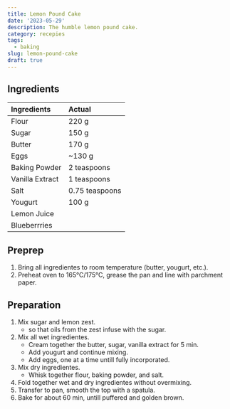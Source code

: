 ```yaml
---
title: Lemon Pound Cake
date: '2023-05-29'
description: The humble lemon pound cake.
category: recepies
tags:
  - baking
slug: lemon-pound-cake
draft: true
---
```


## Ingredients

| Ingredients     | Actual         |
| :-------------- | :------------- |
| Flour           | 220 g          |
| Sugar           | 150 g          |
| Butter          | 170 g          |
| Eggs            | ~130 g         |
| Baking Powder   | 2 teaspoons    |
| Vanilla Extract | 1 teaspoons    |
| Salt            | 0.75 teaspoons |
| Yougurt         | 100 g          |
| Lemon Juice     |                |
| Blueberrries    |                |

## Preprep

1. Bring all ingredientes to room temperature (butter, yougurt, etc.).
2. Preheat oven to 165°C/175°C, grease the pan and line with parchment paper.

## Preparation

1. Mix sugar and lemon zest.
   - so that oils from the zest infuse with the sugar.
2. Mix all wet ingredientes.
   - Cream together the butter, sugar, vanilla extract for 5 min.
   - Add yougurt and continue mixing.
   - Add eggs, one at a time untill fully incorporated.
3. Mix dry ingredientes.
   - Whisk together flour, baking powder, and salt.
4. Fold together wet and dry ingredientes without overmixing.
5. Transfer to pan, smooth the top with a spatula.
6. Bake for about 60 min, untill puffered and golden brown.
